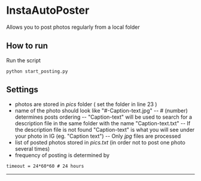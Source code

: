 # InstaAutoPoster

Allows you to post photos regularly from a local folder

## How to run
Run the script
```
python start_posting.py
```

## Settings
- photos are stored in _pics_ folder ( set the folder in line 23 )
- name of the photo should look like "#-Caption-text.jpg"
-- # (number) determines posts ordering
-- "Caption-text" will be used to search for a description file in the same folder with the name "Caption-text.txt"
-- If the description file is not found "Caption-text" is what you will see under your photo in IG (eg. "Caption text")
-- Only _jpg_ files are processed
- list of posted photos stored in _pics.txt_ (in order not to post one photo several times)
- frequency of posting is determined by
```
timeout = 24*60*60 # 24 hours
```

___
